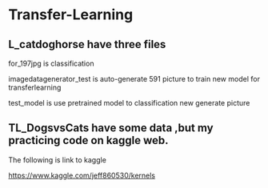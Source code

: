 # Transfer-Learning

## L_catdoghorse  have three files 

for_197jpg   is classification

imagedatagenerator_test  is auto-generate 591 picture to train new model for transferlearning

test_model is use pretrained model to classification new generate picture 

## TL_DogsvsCats have some data ,but my practicing code on kaggle web.

The following is link to kaggle

https://www.kaggle.com/jeff860530/kernels
